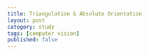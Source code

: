 ```yaml
---
title: Triangulation & Absolute Orientation
layout: post
category: study
tags: [computer vision]
published: false
---
```

